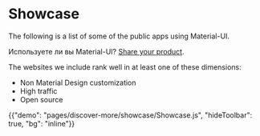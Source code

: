 # Showcase

<p class="description">The following is a list of some of the public apps using Material-UI.</p>

Используете ли вы Material-UI? [Share your product](https://github.com/mui-org/material-ui/issues/22426).

The websites we include rank well in at least one of these dimensions:

- Non Material Design customization
- High traffic
- Open source

{{"demo": "pages/discover-more/showcase/Showcase.js", "hideToolbar": true, "bg": "inline"}}
